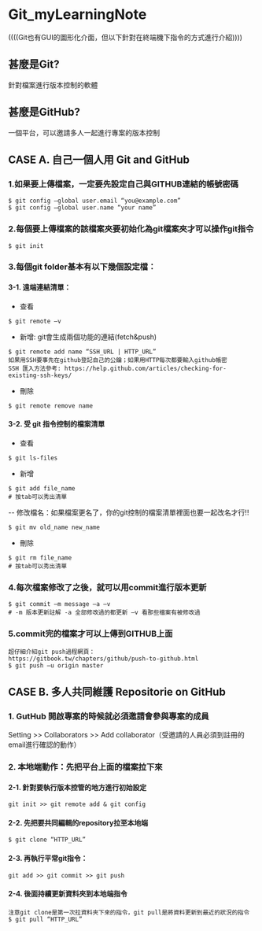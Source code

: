 # Git_myLearningNote
((((Git也有GUI的圖形化介面，但以下針對在終端機下指令的方式進行介紹))))
## 甚麼是Git?
針對檔案進行版本控制的軟體

## 甚麼是GitHub?
一個平台，可以邀請多人一起進行專案的版本控制

## CASE A. 自己一個人用 Git and GitHub
### 1.如果要上傳檔案，一定要先設定自己與GITHUB連結的帳號密碼
```
$ git config –global user.email “you@example.com”
$ git config –global user.name “your name”
```
### 2.每個要上傳檔案的該檔案夾要初始化為git檔案夾才可以操作git指令
```
$ git init
```
### 3.每個git folder基本有以下幾個設定檔：
#### 3-1. 遠端連結清單：
- 查看
```
$ git remote –v
```
- 新增: git會生成兩個功能的連結(fetch&push)
```
$ git remote add name “SSH_URL | HTTP_URL”
如果用SSH要事先在github登記自己的公鑰；如果用HTTP每次都要輸入github帳密
SSH 匯入方法參考: https://help.github.com/articles/checking-for-existing-ssh-keys/
```
- 刪除
```
$ git remote remove name
```
#### 3-2. 受 git 指令控制的檔案清單
- 查看
```
$ git ls-files
```
- 新增
```
$ git add file_name 
# 按tab可以秀出清單
```
-- 修改檔名：如果檔案更名了，你的git控制的檔案清單裡面也要一起改名才行!!
```
$ git mv old_name new_name
```
- 刪除
```
$ git rm file_name 
# 按tab可以秀出清單
```
### 4.每次檔案修改了之後，就可以用commit進行版本更新
```
$ git commit –m message –a –v
# -m 版本更新註解 -a 全部修改過的都更新 –v 看那些檔案有被修改過
```
### 5.commit完的檔案才可以上傳到GITHUB上面
```
超仔細介紹git push過程網頁：
https://gitbook.tw/chapters/github/push-to-github.html
$ git push –u origin master 
```

## CASE B. 多人共同維護 Repositorie on GitHub
### 1. GutHub 開啟專案的時候就必須邀請會參與專案的成員
Setting >> Collaborators >> Add collaborator（受邀請的人員必須到註冊的email進行確認的動作）
### 2. 本地端動作：先把平台上面的檔案拉下來
#### 2-1. 針對要執行版本控管的地方進行初始設定
```
git init >> git remote add & git config
```
#### 2-2. 先把要共同編輯的repository拉至本地端
```
$ git clone “HTTP_URL”
```
#### 2-3. 再執行平常git指令：
```
git add >> git commit >> git push
```
#### 2-4. 後面持續更新資料夾到本地端指令
```
注意git clone是第一次拉資料夾下來的指令，git pull是將資料更新到最近的狀況的指令
$ git pull “HTTP_URL”
```
